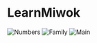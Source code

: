 # LearnMiwok

![Numbers](https://github.com/abalmagd/LearnMiwok/assets/44735157/1ed8d637-2df0-435e-891f-7d665051c759)
![Family](https://github.com/abalmagd/LearnMiwok/assets/44735157/f4333edd-f139-4796-b676-afc0032395d0)
![Main](https://github.com/abalmagd/LearnMiwok/assets/44735157/3915d9c1-1d98-43c7-84f8-7375a7678c00)
